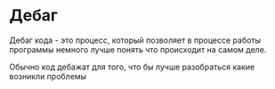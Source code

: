 # Дебаг

Дебаг кода - это процесс, который позволяет в процессе работы программы немного лучше понять что происходит на самом деле.

Обычно код дебажат для того, что бы лучше разобраться какие возникли проблемы 